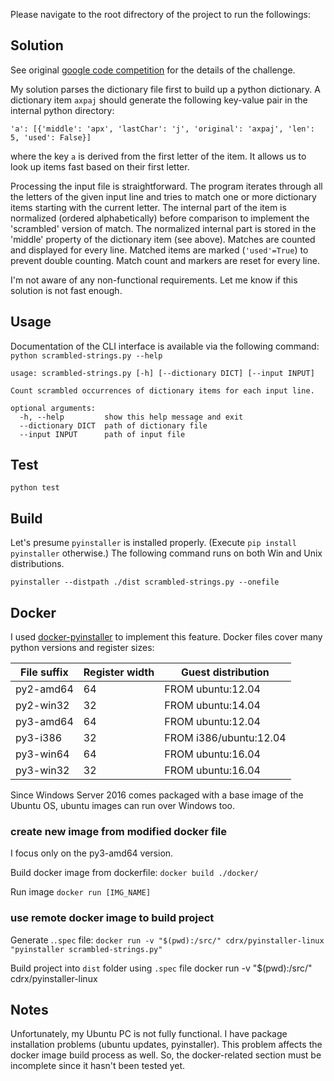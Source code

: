 Please navigate to the root difrectory of the project to run the followings:

## Solution

See original [google code competition](https://codingcompetitions.withgoogle.com/kickstart/round/0000000000050edf/0000000000051004) for the details of the challenge.

My solution parses the dictionary file first to build up a python dictionary. A dictionary item `axpaj` should generate the following key-value pair in the internal python directory:
```{python}
'a': [{'middle': 'apx', 'lastChar': 'j', 'original': 'axpaj', 'len': 5, 'used': False}]
```
where the key `a` is derived from the first letter of the item. It allows us to look up items fast based on their first letter.

Processing the input file is straightforward. The program iterates through all the letters of the given input line and tries to match one or more dictionary items starting with the current letter. The internal part of the item is normalized (ordered alphabetically) before comparison to implement the 'scrambled' version of match. The normalized internal part is stored in the 'middle' property of the dictionary item (see above). Matches are counted and displayed for every line. Matched items are marked (`'used'=True`) to prevent double counting. Match count and markers are reset for every line.

I'm not aware of any non-functional requirements. Let me know if this solution is not fast enough.

## Usage

Documentation of the CLI interface is available via the following command:
`python scrambled-strings.py --help`

```{bash}
usage: scrambled-strings.py [-h] [--dictionary DICT] [--input INPUT]

Count scrambled occurrences of dictionary items for each input line.

optional arguments:
  -h, --help         show this help message and exit
  --dictionary DICT  path of dictionary file
  --input INPUT      path of input file
```

## Test

`python test`

## Build

Let's presume `pyinstaller` is installed properly.
(Execute `pip install pyinstaller` otherwise.)
The following command runs on both Win and Unix distributions.

```{bash}
pyinstaller --distpath ./dist scrambled-strings.py --onefile
```

## Docker
I used [docker-pyinstaller](https://github.com/cdrx/docker-pyinstaller) to implement this feature. Docker files cover many python versions and register sizes:

File suffix  | Register width | Guest distribution
---------- | -------------- | ------------
py2-amd64  | 64             | FROM ubuntu:12.04
py2-win32  | 32             | FROM ubuntu:14.04
py3-amd64  | 64             | FROM ubuntu:12.04
py3-i386   | 32             | FROM i386/ubuntu:12.04
py3-win64  | 64             | FROM ubuntu:16.04
py3-win32  | 32             | FROM ubuntu:16.04


Since Windows Server 2016 comes packaged with a base image of the Ubuntu OS, ubuntu images can run over Windows too.

### create new image from modified docker file

I focus only on the py3-amd64 version.

Build docker image from dockerfile:
`docker build ./docker/`

Run image
`docker run [IMG_NAME]`

### use remote docker image to build project

Generate .`.spec` file:
`docker run -v "$(pwd):/src/" cdrx/pyinstaller-linux "pyinstaller scrambled-strings.py"`

Build project into `dist` folder using `.spec` file
docker run -v "$(pwd):/src/" cdrx/pyinstaller-linux

## Notes

Unfortunately, my Ubuntu PC is not fully functional.
I have package installation problems (ubuntu updates, pyinstaller).
This problem affects the docker image build process as well.
So, the docker-related section must be incomplete since it hasn't been tested yet.
